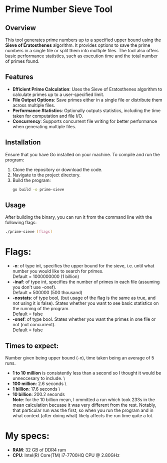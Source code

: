 # Prime Number Sieve Tool

## Overview

This tool generates prime numbers up to a specified upper bound using the **Sieve of Eratosthenes** algorithm. It provides options to save the prime numbers in a single file or split them into multiple files. The tool also offers basic performance statistics, such as execution time and the total number of primes found.

## Features

- **Efficient Prime Calculation**: Uses the Sieve of Eratosthenes algorithm to calculate primes up to a user-specified limit.
- **File Output Options**: Save primes either in a single file or distribute them across multiple files.
- **Performance Statistics**: Optionally outputs statistics, including the time taken for computation and file I/O.
- **Concurrency**: Supports concurrent file writing for better performance when generating multiple files.

## Installation

Ensure that you have Go installed on your machine. To compile and run the program:

1. Clone the repository or download the code.
2. Navigate to the project directory.
3. Build the program:
   ```bash
   go build -o prime-sieve

## Usage

After building the binary, you can run it from the command line with the following flags:

```bash
./prime-sieve [flags]
```

# Flags:

- **-n**: of type int, specifies the upper bound for the sieve, i.e. until what number you would like to search for primes.  
 Default = 1000000000 (1 billion)
- **-inaf**: of type int, specifies the number of primes in each file (assuming you don't use -onef). \
Default = 500000 (500 thousand)
- **-nostats**: of type bool, (but usage of the flag is the same as true, and not using it is false). States whether you want to see basic statistics on the running of the program. \
Default = false
- **-onef**: of type bool. States whether you want the primes in one file or not (not concurrent). \
Default = false

## Times to expect:
Number given being upper bound (-n), time taken being an average of 5 runs.

- **1 to 10 million** is consistently less than a second so I thought it would be unneccesary to include. \
- **100 million**: 2.6 seconds \
- **1 billion**: 17.6 seconds \
- **10 billion**: 200.2 seconds\
**Note**: for the 10 billion mean, I ommitted a run which took 233s in the mean calculation becuase it was very different from the rest. Notably, that particular run was the first, so when you run the program and in what context (after doing what) likely affects the run time quite a lot.
# My specs:

- **RAM**: 32 GB of DDR4 ram
- **CPU**: Intel(R) Core(TM) i7-7700HQ CPU @ 2.80GHz